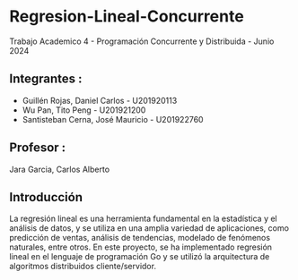 # Regresion-Lineal-Concurrente

Trabajo Academico 4 - Programación Concurrente y Distribuida - Junio 2024

## Integrantes :
- Guillén Rojas, Daniel Carlos		- U201920113
- Wu Pan, Tito Peng 			- U201921200
- Santisteban Cerna, José Mauricio	- U201922760

## Profesor :
Jara Garcia, Carlos Alberto


## Introducción
La regresión lineal es una herramienta fundamental en la estadística y el análisis de datos, y se utiliza en una amplia variedad de aplicaciones, como predicción de ventas, análisis de tendencias, modelado de fenómenos naturales, entre otros. En este proyecto, se ha implementado regresión lineal en el lenguaje de programación Go y se utilizó la arquitectura de algoritmos distribuidos cliente/servidor.
